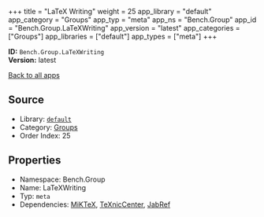 ﻿+++
title = "LaTeX Writing"
weight = 25
app_library = "default"
app_category = "Groups"
app_typ = "meta"
app_ns = "Bench.Group"
app_id = "Bench.Group.LaTeXWriting"
app_version = "latest"
app_categories = ["Groups"]
app_libraries = ["default"]
app_types = ["meta"]
+++

**ID:** `Bench.Group.LaTeXWriting`  
**Version:** latest  
<!--more-->

[Back to all apps](/apps/)

## Source

* Library: [`default`](/app_libraries/default)
* Category: [Groups](/app_categories/groups)
* Order Index: 25

## Properties

* Namespace: Bench.Group
* Name: LaTeXWriting
* Typ: `meta`
* Dependencies: [MiKTeX](/apps/Bench.MiKTeX), [TeXnicCenter](/apps/Bench.TeXnicCenter), [JabRef](/apps/Bench.JabRef)

